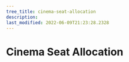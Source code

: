 ```yaml
---
tree_title: cinema-seat-allocation
description: 
last_modified: 2022-06-09T21:23:28.2328
---
```


# Cinema Seat Allocation

